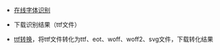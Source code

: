 - [在线字体识别](http://www.likefont.com/)

- 下载识别结果（ttf文件）

- [ttf转换](https://www.fontke.com/tool/convfont/)，将ttf文件转化为ttf、eot、woff、woff2、svg文件，下载转化结果
